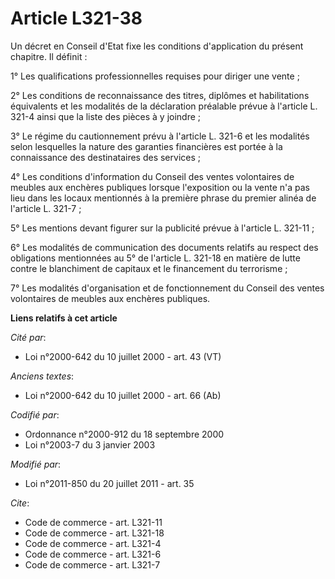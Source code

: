 # Article L321-38

Un décret en Conseil d'Etat fixe les conditions d'application du présent chapitre. Il définit : 

1° Les qualifications professionnelles requises pour diriger une vente ; 

2° Les conditions de reconnaissance des titres, diplômes et habilitations équivalents et les modalités de la déclaration
préalable prévue à l'article L. 321-4 ainsi que la liste des pièces à y joindre ; 

3° Le régime du cautionnement prévu à l'article L. 321-6 et les modalités selon lesquelles la nature des garanties
financières est portée à la connaissance des destinataires des services ; 

4° Les conditions d'information du Conseil des ventes volontaires de meubles aux enchères publiques lorsque l'exposition ou
la vente n'a pas lieu dans les locaux mentionnés à la première phrase du premier alinéa de l'article L. 321-7 ; 

5° Les mentions devant figurer sur la publicité prévue à l'article L. 321-11 ; 

6° Les modalités de communication des documents relatifs au respect des obligations mentionnées au 5° de l'article L. 321-18
en matière de lutte contre le blanchiment de capitaux et le financement du terrorisme ; 

7° Les modalités d'organisation et de fonctionnement du Conseil des ventes volontaires de meubles aux enchères publiques.

**Liens relatifs à cet article**

_Cité par_:

  - Loi n°2000-642 du 10 juillet 2000 - art. 43 (VT)

_Anciens textes_:

  - Loi n°2000-642 du 10 juillet 2000 - art. 66 (Ab)

_Codifié par_:

  - Ordonnance n°2000-912 du 18 septembre 2000
  - Loi n°2003-7 du 3 janvier 2003

_Modifié par_:

  - Loi n°2011-850 du 20 juillet 2011 - art. 35

_Cite_:

  - Code de commerce - art. L321-11
  - Code de commerce - art. L321-18
  - Code de commerce - art. L321-4
  - Code de commerce - art. L321-6
  - Code de commerce - art. L321-7
